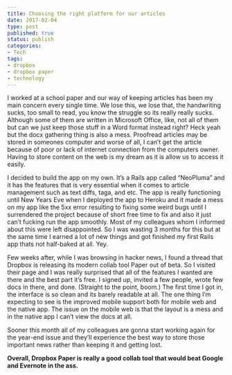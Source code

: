 ```yaml
---
title: Choosing the right platform for our articles
date: 2017-02-04
type: post
published: true
status: publish
categories:
- Tech
tags:
- dropbox
- dropbox paper
- technology
---
```

<p>I worked at a school paper and our way of keeping articles has been my main concern every single time. We lose this, we lose that, the handwriting sucks, too small to read, you know the struggle so its really really sucks. Although some of them are written in Microsoft Office, like, not all of them but can we just keep those stuff in a Word format instead right? Heck yeah but the docx gathering thing is also a mess. Proofread articles may be stored in someones computer and worse of all, I can&rsquo;t get the article because of poor or lack of internet connection from the computers owner. Having to store content on the web is my dream as it is allow us to access it easily. </p>
<p>
I decided to build the app on my own. It&rsquo;s a Rails app called &ldquo;NeoPluma&rdquo; and it has the features that is very essential when it comes to article management such as text diffs, taga, and etc. The app is really functioning until New Years Eve when I deployed the app to Heroku and it made a mess on my app like the 5xx error resulting to fixing some weird bugs until I surrendered the project because of short free time to fix and also it just can&rsquo;t fucking run the app smoothly. Most of my colleagues whom I informed about this were left disappointed. So I was wasting 3 months for this but at the same time I earned a lot of new things and got finished my first Rails app thats not half-baked at all. Yey. </p>
<p>
Few weeks after, while I was browsing in hacker news, I found a thread that Dropbox is releasing its modern collab tool Paper out of beta. So I visited their page and I was really surprised that all of the features I wanted are there and the best part it&rsquo;s free. I signed up, invited a few people, wrote few docs in there, and done. (Straight to the point, boom.) The first time I got in, the interface is so clean and its barely readable at all. The one thing I&rsquo;m expecting to see is the improved mobile support both for mobile web and the native app. The issue on the mobile web is that the layout is a mess and in the native app I can&rsquo;t view the docs at all. </p>
<p> Sooner this month all of my colleagues are gonna start working again for the year-end issue and they&rsquo;ll experience the best way to store those important news rather than keeping it and getting lost. </p>
<p><b>Overall, Dropbox Paper is really a good collab tool that would beat Google and Evernote in the ass.</b></p>
